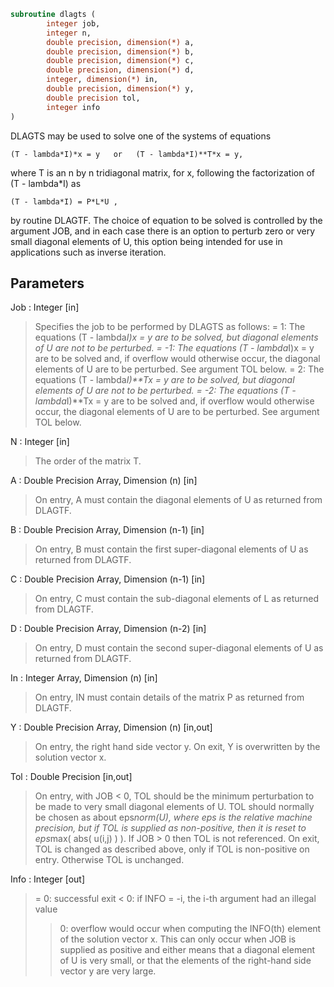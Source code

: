 ```fortran
subroutine dlagts (
		integer job,
		integer n,
		double precision, dimension(*) a,
		double precision, dimension(*) b,
		double precision, dimension(*) c,
		double precision, dimension(*) d,
		integer, dimension(*) in,
		double precision, dimension(*) y,
		double precision tol,
		integer info
)
```

 DLAGTS may be used to solve one of the systems of equations

    (T - lambda*I)*x = y   or   (T - lambda*I)**T*x = y,

 where T is an n by n tridiagonal matrix, for x, following the
 factorization of (T - lambda*I) as

    (T - lambda*I) = P*L*U ,

 by routine DLAGTF. The choice of equation to be solved is
 controlled by the argument JOB, and in each case there is an option
 to perturb zero or very small diagonal elements of U, this option
 being intended for use in applications such as inverse iteration.

## Parameters
Job : Integer [in]
> Specifies the job to be performed by DLAGTS as follows:
> =  1: The equations  (T - lambda*I)x = y  are to be solved,
> but diagonal elements of U are not to be perturbed.
> = -1: The equations  (T - lambda*I)x = y  are to be solved
> and, if overflow would otherwise occur, the diagonal
> elements of U are to be perturbed. See argument TOL
> below.
> =  2: The equations  (T - lambda*I)**Tx = y  are to be solved,
> but diagonal elements of U are not to be perturbed.
> = -2: The equations  (T - lambda*I)**Tx = y  are to be solved
> and, if overflow would otherwise occur, the diagonal
> elements of U are to be perturbed. See argument TOL
> below.

N : Integer [in]
> The order of the matrix T.

A : Double Precision Array, Dimension (n) [in]
> On entry, A must contain the diagonal elements of U as
> returned from DLAGTF.

B : Double Precision Array, Dimension (n-1) [in]
> On entry, B must contain the first super-diagonal elements of
> U as returned from DLAGTF.

C : Double Precision Array, Dimension (n-1) [in]
> On entry, C must contain the sub-diagonal elements of L as
> returned from DLAGTF.

D : Double Precision Array, Dimension (n-2) [in]
> On entry, D must contain the second super-diagonal elements
> of U as returned from DLAGTF.

In : Integer Array, Dimension (n) [in]
> On entry, IN must contain details of the matrix P as returned
> from DLAGTF.

Y : Double Precision Array, Dimension (n) [in,out]
> On entry, the right hand side vector y.
> On exit, Y is overwritten by the solution vector x.

Tol : Double Precision [in,out]
> On entry, with  JOB < 0, TOL should be the minimum
> perturbation to be made to very small diagonal elements of U.
> TOL should normally be chosen as about eps*norm(U), where eps
> is the relative machine precision, but if TOL is supplied as
> non-positive, then it is reset to eps*max( abs( u(i,j) ) ).
> If  JOB > 0  then TOL is not referenced.
> On exit, TOL is changed as described above, only if TOL is
> non-positive on entry. Otherwise TOL is unchanged.

Info : Integer [out]
> = 0:  successful exit
> < 0:  if INFO = -i, the i-th argument had an illegal value
> > 0:  overflow would occur when computing the INFO(th)
> element of the solution vector x. This can only occur
> when JOB is supplied as positive and either means
> that a diagonal element of U is very small, or that
> the elements of the right-hand side vector y are very
> large.

